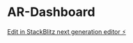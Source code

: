 # AR-Dashboard

[Edit in StackBlitz next generation editor ⚡️](https://stackblitz.com/~/github.com/apogeeai/AR-Dashboard)